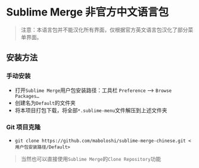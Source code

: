 # Sublime Merge 非官方中文语言包
> 注意：本语言包并不能汉化所有界面，仅根据官方英文语言包汉化了部分菜单界面。

## 安装方法

### 手动安装

- 打开`Sublime Merge`用户包安装路径：工具栏 `Preference` --> `Browse Packages…`
- 创建名为`Default`的文件夹
- 将本项目打包下载，将全部`*.sublime-menu`文件解压到上述文件夹

### Git 项目克隆

- ```git clone https://github.com/maboloshi/sublime-merge-chinese.git <用户包安装路径/Default>```
> 当然也可以直接使用`Sublime Merge`的`Clone Repository`功能
